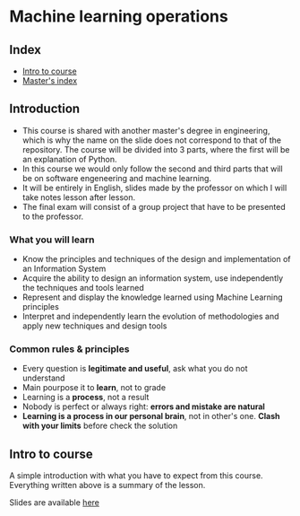 # Machine learning operations

## Index

+ [Intro to course](#intro-to-course)
+ [Master's index](https://github.com/DottorBooom/Master-in-Data-Science-and-Artificial-Intelligence) 

## Introduction

+ This course is shared with another master's degree in engineering, which is why the name on the slide does not correspond to that of the repository. The course will be divided into 3 parts, where the first will be an explanation of Python.
+ In this course we would only follow the second and third parts that will be on software engeneering and machine learning.
+ It will be entirely in English, slides made by the professor on which I will take notes lesson after lesson.
+ The final exam will consist of a group project that have to be presented to the professor.

### What you will learn

+ Know the principles and techniques of the design and implementation of an Information System
+ Acquire the ability to design an information system, use independently the techniques and tools learned
+ Represent and display the knowledge learned using Machine Learning principles
+ Interpret and independently learn the evolution of methodologies and apply new techniques and design tools

### Common rules & principles

+ Every question is **legitimate and useful**, ask what you do not understand
+ Main pourpose it to **learn**, not to grade
+ Learning is a **process**, not a result
+ Nobody is perfect or always right: **errors and mistake are natural**
+ **Learning is a process in our personal brain**, not in other's one. **Clash with your limits** before check the solution

## Intro to course

A simple introduction with what you have to expect from this course. Everything written above is a summary of the lesson.

Slides are available [here](Lecture_0/)


